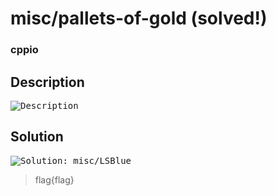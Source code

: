 # misc/pallets-of-gold (solved!)
### cppio

## Description

<kbd>![Description](https://github.com/T1nk3r3ll4/CTF-writeups/blob/main/HSCTF8/images/imagename.png)</kbd>

## Solution
<kbd>![Solution: misc/LSBlue](https://github.com/T1nk3r3ll4/CTF-writeups/blob/main/HSCTF8/images/imagename.png)</kbd>
  
> flag{flag}
